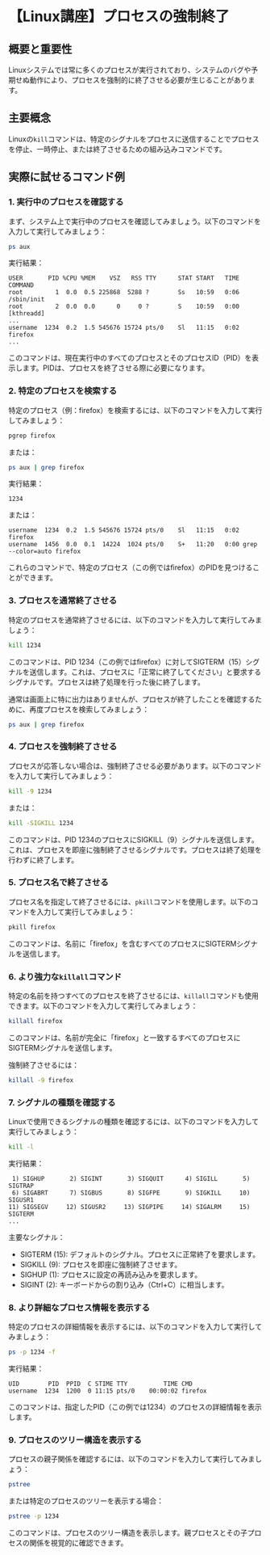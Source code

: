 # 【Linux講座】プロセスの強制終了

## 概要と重要性
Linuxシステムでは常に多くのプロセスが実行されており、システムのバグや予期せぬ動作により、プロセスを強制的に終了させる必要が生じることがあります。

## 主要概念
Linuxの`kill`コマンドは、特定のシグナルをプロセスに送信することでプロセスを停止、一時停止、または終了させるための組み込みコマンドです。

## 実際に試せるコマンド例

### 1. 実行中のプロセスを確認する

まず、システム上で実行中のプロセスを確認してみましょう。以下のコマンドを入力して実行してみましょう：

```bash
ps aux
```

実行結果：
```
USER       PID %CPU %MEM    VSZ   RSS TTY      STAT START   TIME COMMAND
root         1  0.0  0.5 225868  5288 ?        Ss   10:59   0:06 /sbin/init
root         2  0.0  0.0      0     0 ?        S    10:59   0:00 [kthreadd]
...
username  1234  0.2  1.5 545676 15724 pts/0    Sl   11:15   0:02 firefox
...
```

このコマンドは、現在実行中のすべてのプロセスとそのプロセスID（PID）を表示します。PIDは、プロセスを終了させる際に必要になります。

### 2. 特定のプロセスを検索する

特定のプロセス（例：firefox）を検索するには、以下のコマンドを入力して実行してみましょう：

```bash
pgrep firefox
```

または：

```bash
ps aux | grep firefox
```

実行結果：
```
1234
```

または：

```
username  1234  0.2  1.5 545676 15724 pts/0    Sl   11:15   0:02 firefox
username  1456  0.0  0.1  14224  1024 pts/0    S+   11:20   0:00 grep --color=auto firefox
```

これらのコマンドで、特定のプロセス（この例ではfirefox）のPIDを見つけることができます。

### 3. プロセスを通常終了させる

特定のプロセスを通常終了させるには、以下のコマンドを入力して実行してみましょう：

```bash
kill 1234
```

このコマンドは、PID 1234（この例ではfirefox）に対してSIGTERM（15）シグナルを送信します。これは、プロセスに「正常に終了してください」と要求するシグナルです。プロセスは終了処理を行った後に終了します。

通常は画面上に特に出力はありませんが、プロセスが終了したことを確認するために、再度プロセスを検索してみましょう：

```bash
ps aux | grep firefox
```

### 4. プロセスを強制終了させる

プロセスが応答しない場合は、強制終了させる必要があります。以下のコマンドを入力して実行してみましょう：

```bash
kill -9 1234
```

または：

```bash
kill -SIGKILL 1234
```

このコマンドは、PID 1234のプロセスにSIGKILL（9）シグナルを送信します。これは、プロセスを即座に強制終了させるシグナルです。プロセスは終了処理を行わずに終了します。

### 5. プロセス名で終了させる

プロセス名を指定して終了させるには、`pkill`コマンドを使用します。以下のコマンドを入力して実行してみましょう：

```bash
pkill firefox
```

このコマンドは、名前に「firefox」を含むすべてのプロセスにSIGTERMシグナルを送信します。

### 6. より強力な`killall`コマンド

特定の名前を持つすべてのプロセスを終了させるには、`killall`コマンドも使用できます。以下のコマンドを入力して実行してみましょう：

```bash
killall firefox
```

このコマンドは、名前が完全に「firefox」と一致するすべてのプロセスにSIGTERMシグナルを送信します。

強制終了させるには：

```bash
killall -9 firefox
```

### 7. シグナルの種類を確認する

Linuxで使用できるシグナルの種類を確認するには、以下のコマンドを入力して実行してみましょう：

```bash
kill -l
```

実行結果：
```
 1) SIGHUP       2) SIGINT       3) SIGQUIT      4) SIGILL       5) SIGTRAP
 6) SIGABRT      7) SIGBUS       8) SIGFPE       9) SIGKILL     10) SIGUSR1
11) SIGSEGV     12) SIGUSR2     13) SIGPIPE     14) SIGALRM     15) SIGTERM
...
```

主要なシグナル：
- SIGTERM (15): デフォルトのシグナル。プロセスに正常終了を要求します。
- SIGKILL (9): プロセスを即座に強制終了させます。
- SIGHUP (1): プロセスに設定の再読み込みを要求します。
- SIGINT (2): キーボードからの割り込み（Ctrl+C）に相当します。

### 8. より詳細なプロセス情報を表示する

特定のプロセスの詳細情報を表示するには、以下のコマンドを入力して実行してみましょう：

```bash
ps -p 1234 -f
```

実行結果：
```
UID        PID  PPID  C STIME TTY          TIME CMD
username  1234  1200  0 11:15 pts/0    00:00:02 firefox
```

このコマンドは、指定したPID（この例では1234）のプロセスの詳細情報を表示します。

### 9. プロセスのツリー構造を表示する

プロセスの親子関係を確認するには、以下のコマンドを入力して実行してみましょう：

```bash
pstree
```

または特定のプロセスのツリーを表示する場合：

```bash
pstree -p 1234
```

このコマンドは、プロセスのツリー構造を表示します。親プロセスとその子プロセスの関係を視覚的に確認できます。
